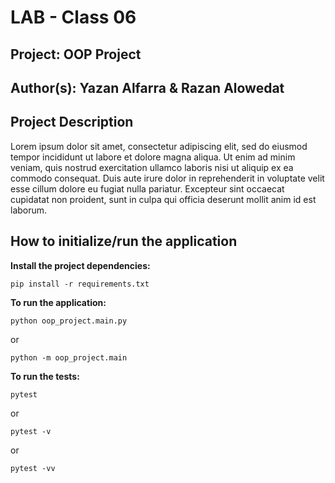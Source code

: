 # LAB - Class 06

## Project: OOP Project

## Author(s): Yazan Alfarra & Razan Alowedat

## Project Description

Lorem ipsum dolor sit amet, consectetur adipiscing elit, sed do eiusmod tempor incididunt ut labore et dolore magna aliqua. Ut enim ad minim veniam, quis nostrud exercitation ullamco laboris nisi ut aliquip ex ea commodo consequat. Duis aute irure dolor in reprehenderit in voluptate velit esse cillum dolore eu fugiat nulla pariatur. Excepteur sint occaecat cupidatat non proident, sunt in culpa qui officia deserunt mollit anim id est laborum.

## How to initialize/run the application

**Install the project dependencies:**
```
pip install -r requirements.txt
```

**To run the application:**
```
python oop_project.main.py
```

or

```
python -m oop_project.main
```

**To run the tests:**
```
pytest
```

or

```
pytest -v
```

or

```
pytest -vv
```
